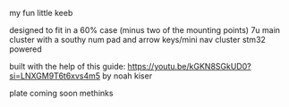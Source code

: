 my fun little keeb 

designed to fit in a 60% case (minus two of the mounting points)
7u main cluster with a southy num pad and arrow keys/mini nav cluster
stm32 powered

built with the help of this guide: https://youtu.be/kGKN8SGkUD0?si=LNXGM9T6t6xvs4m5
by noah kiser

plate coming soon methinks
